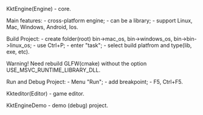 KktEngine(Engine) - core.

Main features:
    - cross-platform engine;
    - can be a library;
    - support Linux, Mac, Windows, Android, Ios.

Build Project:
    - create folder(root) 
                bin->mac_os,
                bin->windows_os,
                bin->bin->linux_os;
    - use Ctrl+P;
    - enter "task";
    - select build platfrom and type(lib, exe, etc).

Warning! Need rebuild GLFW(cmake) without the option USE_MSVC_RUNTIME_LIBRARY_DLL.

Run and Debug Project:
    - Menu "Run";
    - add breakpoint;
    - F5, Ctrl+F5.

Kkteditor(Editor) - game editor.

KktEngineDemo - demo (debug) project.
